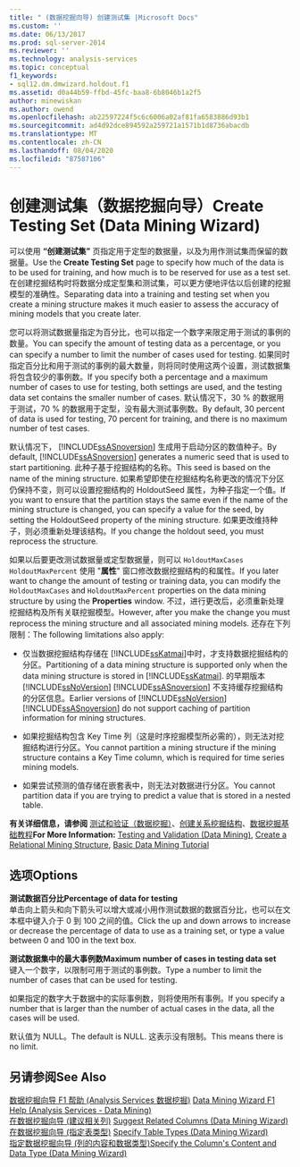 ```yaml
---
title: " (数据挖掘向导) 创建测试集 |Microsoft Docs"
ms.custom: ''
ms.date: 06/13/2017
ms.prod: sql-server-2014
ms.reviewer: ''
ms.technology: analysis-services
ms.topic: conceptual
f1_keywords:
- sql12.dm.dmwizard.holdout.f1
ms.assetid: d0a44b59-ffbd-45fc-baa8-6b8046b1a2f5
author: minewiskan
ms.author: owend
ms.openlocfilehash: ab22597224f5c6c6006a02af81fa6583886d93b1
ms.sourcegitcommit: ad4d92dce894592a259721a1571b1d8736abacdb
ms.translationtype: MT
ms.contentlocale: zh-CN
ms.lasthandoff: 08/04/2020
ms.locfileid: "87587106"
---
```

# <a name="create-testing-set-data-mining-wizard"></a><span data-ttu-id="951bd-102">创建测试集（数据挖掘向导）</span><span class="sxs-lookup"><span data-stu-id="951bd-102">Create Testing Set (Data Mining Wizard)</span></span>
  <span data-ttu-id="951bd-103">可以使用 **“创建测试集”** 页指定用于定型的数据量，以及为用作测试集而保留的数据量。</span><span class="sxs-lookup"><span data-stu-id="951bd-103">Use the **Create Testing Set** page to specify how much of the data is to be used for training, and how much is to be reserved for use as a test set.</span></span> <span data-ttu-id="951bd-104">在创建挖掘结构时将数据分成定型集和测试集，可以更方便地评估以后创建的挖掘模型的准确性。</span><span class="sxs-lookup"><span data-stu-id="951bd-104">Separating data into a training and testing set when you create a mining structure makes it much easier to assess the accuracy of mining models that you create later.</span></span>  
  
 <span data-ttu-id="951bd-105">您可以将测试数据量指定为百分比，也可以指定一个数字来限定用于测试的事例的数量。</span><span class="sxs-lookup"><span data-stu-id="951bd-105">You can specify the amount of testing data as a percentage, or you can specify a number to limit the number of cases used for testing.</span></span> <span data-ttu-id="951bd-106">如果同时指定百分比和用于测试的事例的最大数量，则将同时使用这两个设置，测试数据集将包含较少的事例数。</span><span class="sxs-lookup"><span data-stu-id="951bd-106">If you specify both a percentage and a maximum number of cases to use for testing, both settings are used, and the testing data set contains the smaller number of cases.</span></span> <span data-ttu-id="951bd-107">默认情况下，30 % 的数据用于测试，70 % 的数据用于定型，没有最大测试事例数。</span><span class="sxs-lookup"><span data-stu-id="951bd-107">By default, 30 percent of data is used for testing, 70 percent for training, and there is no maximum number of test cases.</span></span>  
  
 <span data-ttu-id="951bd-108">默认情况下， [!INCLUDE[ssASnoversion](../includes/ssasnoversion-md.md)] 生成用于启动分区的数值种子。</span><span class="sxs-lookup"><span data-stu-id="951bd-108">By default, [!INCLUDE[ssASnoversion](../includes/ssasnoversion-md.md)] generates a numeric seed that is used to start partitioning.</span></span> <span data-ttu-id="951bd-109">此种子基于挖掘结构的名称。</span><span class="sxs-lookup"><span data-stu-id="951bd-109">This seed is based on the name of the mining structure.</span></span> <span data-ttu-id="951bd-110">如果希望即使在挖掘结构名称更改的情况下分区仍保持不变，则可以设置挖掘结构的 HoldoutSeed 属性，为种子指定一个值。</span><span class="sxs-lookup"><span data-stu-id="951bd-110">If you want to ensure that the partition stays the same even if the name of the mining structure is changed, you can specify a value for the seed, by setting the HoldoutSeed property of the mining structure.</span></span> <span data-ttu-id="951bd-111">如果更改维持种子，则必须重新处理该结构。</span><span class="sxs-lookup"><span data-stu-id="951bd-111">If you change the holdout seed, you must reprocess the structure.</span></span>  
  
 <span data-ttu-id="951bd-112">如果以后要更改测试数据量或定型数据量，则可以 `HoldoutMaxCases` `HoldoutMaxPercent` 使用 "**属性**" 窗口修改数据挖掘结构的和属性。</span><span class="sxs-lookup"><span data-stu-id="951bd-112">If you later want to change the amount of testing or training data, you can modify the `HoldoutMaxCases` and `HoldoutMaxPercent` properties on the data mining structure by using the **Properties** window.</span></span> <span data-ttu-id="951bd-113">不过，进行更改后，必须重新处理挖掘结构及所有关联挖掘模型。</span><span class="sxs-lookup"><span data-stu-id="951bd-113">However, after you make the change you must reprocess the mining structure and all associated mining models.</span></span> <span data-ttu-id="951bd-114">还存在下列限制：</span><span class="sxs-lookup"><span data-stu-id="951bd-114">The following limitations also apply:</span></span>  
  
-   <span data-ttu-id="951bd-115">仅当数据挖掘结构存储在 [!INCLUDE[ssKatmai](../includes/sskatmai-md.md)]中时，才支持数据挖掘结构的分区。</span><span class="sxs-lookup"><span data-stu-id="951bd-115">Partitioning of a data mining structure is supported only when the data mining structure is stored in [!INCLUDE[ssKatmai](../includes/sskatmai-md.md)].</span></span> <span data-ttu-id="951bd-116">的早期版本 [!INCLUDE[ssNoVersion](../includes/ssnoversion-md.md)] [!INCLUDE[ssASnoversion](../includes/ssasnoversion-md.md)] 不支持缓存挖掘结构的分区信息。</span><span class="sxs-lookup"><span data-stu-id="951bd-116">Earlier versions of [!INCLUDE[ssNoVersion](../includes/ssnoversion-md.md)] [!INCLUDE[ssASnoversion](../includes/ssasnoversion-md.md)] do not support caching of partition information for mining structures.</span></span>  
  
-   <span data-ttu-id="951bd-117">如果挖掘结构包含 Key Time 列（这是时序挖掘模型所必需的），则无法对挖掘结构进行分区。</span><span class="sxs-lookup"><span data-stu-id="951bd-117">You cannot partition a mining structure if the mining structure contains a Key Time column, which is required for time series mining models.</span></span>  
  
-   <span data-ttu-id="951bd-118">如果尝试预测的值存储在嵌套表中，则无法对数据进行分区。</span><span class="sxs-lookup"><span data-stu-id="951bd-118">You cannot partition data if you are trying to predict a value that is stored in a nested table.</span></span>  
  
 <span data-ttu-id="951bd-119">**有关详细信息，请参阅** [测试和验证（数据挖掘）](data-mining/testing-and-validation-data-mining.md)、[创建关系挖掘结构](data-mining/create-a-relational-mining-structure.md)、[数据挖掘基础教程](../../2014/tutorials/basic-data-mining-tutorial.md)</span><span class="sxs-lookup"><span data-stu-id="951bd-119">**For More Information:** [Testing and Validation &#40;Data Mining&#41;](data-mining/testing-and-validation-data-mining.md), [Create a Relational Mining Structure](data-mining/create-a-relational-mining-structure.md), [Basic Data Mining Tutorial](../../2014/tutorials/basic-data-mining-tutorial.md)</span></span>  
  
## <a name="options"></a><span data-ttu-id="951bd-120">选项</span><span class="sxs-lookup"><span data-stu-id="951bd-120">Options</span></span>  
 <span data-ttu-id="951bd-121">**测试数据百分比**</span><span class="sxs-lookup"><span data-stu-id="951bd-121">**Percentage of data for testing**</span></span>  
 <span data-ttu-id="951bd-122">单击向上箭头和向下箭头可以增大或减小用作测试数据的数据百分比，也可以在文本框中键入介于 0 到 100 之间的值。</span><span class="sxs-lookup"><span data-stu-id="951bd-122">Click the up and down arrows to increase or decrease the percentage of data to use as a training set, or type a value between 0 and 100 in the text box.</span></span>  
  
 <span data-ttu-id="951bd-123">**测试数据集中的最大事例数**</span><span class="sxs-lookup"><span data-stu-id="951bd-123">**Maximum number of cases in testing data set**</span></span>  
 <span data-ttu-id="951bd-124">键入一个数字，以限制可用于测试的事例数。</span><span class="sxs-lookup"><span data-stu-id="951bd-124">Type a number to limit the number of cases that can be used for testing.</span></span>  
  
 <span data-ttu-id="951bd-125">如果指定的数字大于数据中的实际事例数，则将使用所有事例。</span><span class="sxs-lookup"><span data-stu-id="951bd-125">If you specify a number that is larger than the number of actual cases in the data, all the cases will be used.</span></span>  
  
 <span data-ttu-id="951bd-126">默认值为 NULL。</span><span class="sxs-lookup"><span data-stu-id="951bd-126">The default is NULL.</span></span> <span data-ttu-id="951bd-127">这表示没有限制。</span><span class="sxs-lookup"><span data-stu-id="951bd-127">This means there is no limit.</span></span>  
  
## <a name="see-also"></a><span data-ttu-id="951bd-128">另请参阅</span><span class="sxs-lookup"><span data-stu-id="951bd-128">See Also</span></span>  
 <span data-ttu-id="951bd-129">[数据挖掘向导 F1 帮助 &#40;Analysis Services 数据挖掘&#41;](data-mining-wizard-f1-help-analysis-services-data-mining.md) </span><span class="sxs-lookup"><span data-stu-id="951bd-129">[Data Mining Wizard F1 Help &#40;Analysis Services - Data Mining&#41;](data-mining-wizard-f1-help-analysis-services-data-mining.md) </span></span>  
 <span data-ttu-id="951bd-130">[在数据挖掘向导 &#40;建议相关列&#41;](suggest-related-columns-data-mining-wizard.md) </span><span class="sxs-lookup"><span data-stu-id="951bd-130">[Suggest Related Columns &#40;Data Mining Wizard&#41;](suggest-related-columns-data-mining-wizard.md) </span></span>  
 <span data-ttu-id="951bd-131">[在数据挖掘向导 &#40;指定表类型&#41;](specify-table-types-data-mining-wizard.md) </span><span class="sxs-lookup"><span data-stu-id="951bd-131">[Specify Table Types &#40;Data Mining Wizard&#41;](specify-table-types-data-mining-wizard.md) </span></span>  
 [<span data-ttu-id="951bd-132">指定数据挖掘向导 &#40;列的内容和数据类型&#41;</span><span class="sxs-lookup"><span data-stu-id="951bd-132">Specify the Column's Content and Data Type &#40;Data Mining Wizard&#41;</span></span>](specify-the-column-s-content-and-data-type-data-mining-wizard.md)  
  
  
